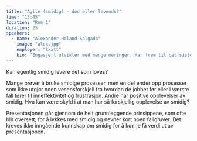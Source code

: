 ```yaml
---
title: "Agile (smidig) - død eller levende?"
time: "13:45"
location: "Rom 1"
duration: 25
speakers:
  - name: "Alexander Holand Salgado"
    image: "alex.jpg"
    employer: "Skatt"
    bio: "Engasjert utvikler med mange meninger. Har frem til det siste snaue året jobbet i det private, men er nå del av offentlig sektor. Drømmejobben er et sted hvor jeg selv er det største hinderet til produktivitet - har ikke funnet drømmejobben min ennå. Er derfor opptatt av hvordan vi kan bli mer produktive og drive mer kostnadseffektivt."
---
```


Kan egentlig smidig levere det som loves?

Mange prøver å bruke smidige prosesser, men en del ender opp prosesser som ikke utgjør noen vesensforskjell fra hvordan de jobbet før eller i værste fall fører til inneffektivitet og frustrasjon. Andre har positive opplevelser av smidig. Hva kan være skyld i at man har så forskjellig opplevelse av smidig?

Presentasjonen går gjennom de helt grunnleggende prinsippene, som ofte blir oversett, for å lykkes med smidig og nevner kort noen fallgruver. Det kreves ikke inngående kunnskap om smidig for å kunne få verdi ut av presentasjonen.
